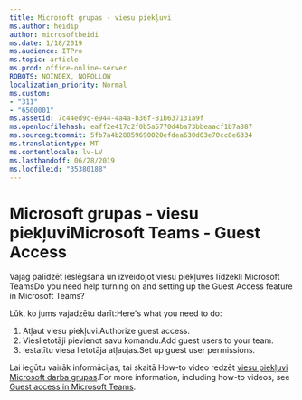 ```yaml
---
title: Microsoft grupas - viesu piekļuvi
ms.author: heidip
author: microsoftheidi
ms.date: 1/18/2019
ms.audience: ITPro
ms.topic: article
ms.prod: office-online-server
ROBOTS: NOINDEX, NOFOLLOW
localization_priority: Normal
ms.custom:
- "311"
- "6500001"
ms.assetid: 7c44ed9c-e944-4a4a-b36f-81b637131a9f
ms.openlocfilehash: eaff2e417c2f0b5a5770d4ba73bbeaacf1b7a887
ms.sourcegitcommit: 5fb7a4b28859690020efdea630d03e70cc0e6334
ms.translationtype: MT
ms.contentlocale: lv-LV
ms.lasthandoff: 06/28/2019
ms.locfileid: "35380188"
---
```

# <a name="microsoft-teams---guest-access"></a><span data-ttu-id="77291-102">Microsoft grupas - viesu piekļuvi</span><span class="sxs-lookup"><span data-stu-id="77291-102">Microsoft Teams - Guest Access</span></span>

<span data-ttu-id="77291-103">Vajag palīdzēt ieslēgšana un izveidojot viesu piekļuves līdzekli Microsoft Teams</span><span class="sxs-lookup"><span data-stu-id="77291-103">Do you need help turning on and setting up the Guest Access feature in Microsoft Teams?</span></span>

<span data-ttu-id="77291-104">Lūk, ko jums vajadzētu darīt:</span><span class="sxs-lookup"><span data-stu-id="77291-104">Here's what you need to do:</span></span>

1. <span data-ttu-id="77291-105">Atļaut viesu piekļuvi.</span><span class="sxs-lookup"><span data-stu-id="77291-105">Authorize guest access.</span></span>
1. <span data-ttu-id="77291-106">Vieslietotāji pievienot savu komandu.</span><span class="sxs-lookup"><span data-stu-id="77291-106">Add guest users to your team.</span></span>
1. <span data-ttu-id="77291-107">Iestatītu viesa lietotāja atļaujas.</span><span class="sxs-lookup"><span data-stu-id="77291-107">Set up guest user permissions.</span></span>

<span data-ttu-id="77291-108">Lai iegūtu vairāk informācijas, tai skaitā How-to video redzēt [viesu piekļuvi Microsoft darba grupas](https://docs.microsoft.com/microsoftteams/guest-access).</span><span class="sxs-lookup"><span data-stu-id="77291-108">For more information, including how-to videos, see [Guest access in Microsoft Teams](https://docs.microsoft.com/microsoftteams/guest-access).</span></span>
